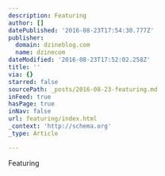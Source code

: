 ```yaml
---
description: Featuring
author: []
datePublished: '2016-08-23T17:54:30.777Z'
publisher:
  domain: dzineblog.com
  name: dzinecom
dateModified: '2016-08-23T17:52:02.258Z'
title: ''
via: {}
starred: false
sourcePath: _posts/2016-08-23-featuring.md
inFeed: true
hasPage: true
inNav: false
url: featuring/index.html
_context: 'http://schema.org'
_type: Article

---
```

Featuring